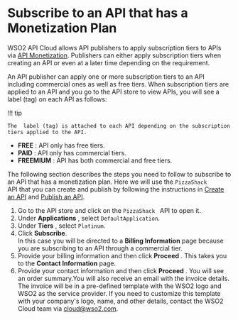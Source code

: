 # Subscribe to an API that has a Monetization Plan

WSO2 API Cloud allows API publishers to apply subscription tiers to APIs
via [API Monetization](../api-monetization-overview). Publishers can either apply
subscription tiers when creating an API or even at a later time
depending on the requirement.

An API publisher can apply one or more subscription tiers to an API
including commercial ones as well as free tiers. When subscription tiers
are applied to an API and you go to the API store to view APIs, you will
see a label (tag) on each API as follows:

!!! tip
    
    The  label (tag) is attached to each API depending on the subscription
    tiers applied to the API.
    

-   **FREE** : API only has free tiers.
-   **PAID** : API only has commercial tiers.
-   **FREEMIUM** : API has both commercial and free tiers.

The following section describes the steps you need to follow to
subscribe to an API that has a monetization plan. Here we will use the
`PizzaShack` API that you can create and publish by following
the instructions in [Create an
API](../../design-apis/design-new-rest-api) and [Publish an API](../../publish-apis/publish-an-api).

1.  Go to the API store and click on the
    `PizzaShack ` API to open it.
2.  Under **Applications** , select
    `DefaultApplication`.
3.  Under **Tiers** , select `Platinum`.
4.  Click **Subscribe**.   
    In this case you will be directed to a **Billing Information** page
    because you are subscribing to an API through a commercial tier.  
5.  Provide your billing information and then click **Proceed** . This
    takes you to the **Contact Information** page.
6.  Provide your contact information and then click **Proceed** . You
    will see an order summary.You will also receive an email with the invoice details. The invoice will be in a pre-defined template with the WSO2 logo and WSO2 as the
    service provider. If you need to customize this template with your
    company's logo, name, and other details, contact the WSO2 Cloud
    team via cloud@wso2.com.
